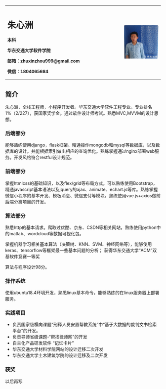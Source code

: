 
<table border="0">
  <tr>
    <td width="75%">
      <h1>朱心洲</h1>
      <p><b>本科</b></p>
      <p><b>华东交通大学软件学院</b></p>
      <p><b>邮箱：zhuxinzhou999@gmail.com</b></p>
      <p><b>微信：1804065684</b></p>
    </td>
    <td width="25%">
      <img src="/gjba.jpg" width="100%">     
    </td>
  </tr>
</table>

## 简介
  朱心洲，全栈工程师，小程序开发者。华东交通大学软件工程专业。专业排名1%（2/227），获国家奖学金。通过软件设计师考试。熟悉MVC,MVVM的设计思想。

### 后端部分
能够熟练使用django，flask框架。精通操作mongodb和mysql等数据库，以及数据库的设计。并能根据索引做出相应的查询优化。熟练掌握通过nginx部署web服务。开发风格符合restful设计规范。


### 前端部分
掌握htmlcss的基础知识，以及flex/grid等布局方式。可以熟练使用Bootstrap，精通javascript基本语法以及jquery的ajax、animate、echart.js等库。熟练掌握微信小程序的基本开发、模板消息、微信支付等模块。熟练使用vue.js+axios做前后端分离项目的开发。

### 算法部分
熟悉http的基本请求。爬取过优酷、京东、CSDN等相关网站，熟练使用python中的matlab、wordcloud等数据可视化包。

掌握机器学习相关基本算法（决策树、KNN、SVM、神经网络等），能够使用keras、tensorflow等框架最一些基本问题的分析；
获得华东交通大学“ACM”双基软件竞赛一等奖

算法与程序设计98分。
### 操作系统
使用ubuntu18.4环境开发，熟悉linux基本命令，能够熟练的在linux服务器上部署服务。


### 实践项目
- 负责国家级横向课题“刑释人员安置帮教系统”中“基于大数据的裁判文书检索平台”的开发。
- 负责导师省级课题-“帮找律师网”的开发
- 自主化产品研发软件 “记忆卡片”
- 华东交通大学材料学院网站的设计迁移二次开发
- 华东交通大学土木建筑学院的设计迁移及二次开发

### 获奖

以后再写



